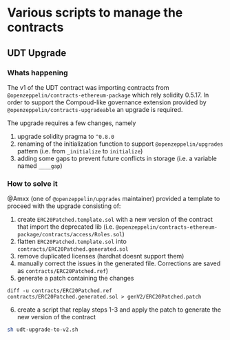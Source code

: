 # Various scripts to manage the contracts

## UDT Upgrade


### Whats happening

The v1 of the UDT contract was importing contracts from `@openzeppelin/contracts-ethereum-package` which rely solidity 0.5.17. In order to support the Compoud-like governance extension provided by `@openzeppelin/contracts-upgradeable` an upgrade is required. 

The upgrade requires a few changes, namely

1. upgrade solidity pragma to `^0.8.0` 
2. renaming of the initialization function to support `@openzeppelin/upgrades` pattern (i.e. from `_initialize` to `initialize`)
3. adding some gaps to prevent future conflicts in storage (i.e. a variable named `____gap`)

### How to solve it

@Amxx (one of `@openzeppelin/upgrades` maintainer) provided a template to proceed with the upgrade consisting of:

1. create `ERC20Patched.template.sol` with a new version of the contract that import the deprecated lib (i.e. `@openzeppelin/contracts-ethereum-package/contracts/access/Roles.sol`)  
2. flatten `ERC20Patched.template.sol` into `contracts/ERC20Patched.generated.sol`
3. remove duplicated licenses (hardhat doesnt support them)
4. manually correct the issues in the generated file.  Corrections are saved as `contracts/ERC20Patched.ref`)
1. generate a patch containing the changes 
```
diff -u contracts/ERC20Patched.ref contracts/ERC20Patched.generated.sol > genV2/ERC20Patched.patch
```
6. create a script that replay steps 1-3 and apply the patch to generate the new version of the contract

```sh
sh udt-upgrade-to-v2.sh
```

